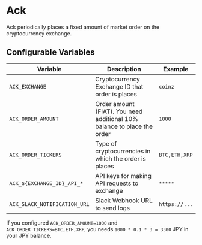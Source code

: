 # Ack

Ack periodically places a fixed amount of market order on the cryptocurrency exchange.  


## Configurable Variables

| Variable                     | Description                                                             | Example       |
| ---------------------------- | ----------------------------------------------------------------------- | ------------- |
| `ACK_EXCHANGE`               | Cryptocurrency Exchange ID that order is places                         | `coinz`       |
| `ACK_ORDER_AMOUNT`           | Order amount (FIAT). You need additional 10% balance to place the order | `1000`        |
| `ACK_ORDER_TICKERS`          | Type of cryptocurrencies in which the order is places                   | `BTC,ETH,XRP` |
| `ACK_${EXCHANGE_ID}_API_*`   | API keys for making API requests to exchange                            | `*****`       |
| `ACK_SLACK_NOTIFICATION_URL` | Slack Webhook URL to send logs                                          | `https://...` |


If you configured `ACK_ORDER_AMOUNT=1000` and `ACK_ORDER_TICKERS=BTC,ETH,XRP`, you needs `1000 * 0.1 * 3 = 3300` JPY in your JPY balance.